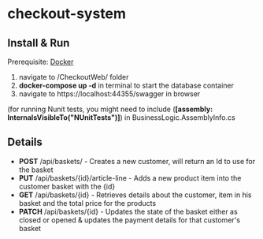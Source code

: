 # checkout-system

## Install & Run
Prerequisite:
[Docker](https://www.docker.com/get-started)

1. navigate to /CheckoutWeb/ folder
2. **docker-compose up -d** in terminal to start the database container
3. navigate to https://localhost:44355/swagger in browser

(for running Nunit tests, you might need to include (**[assembly: InternalsVisibleTo("NUnitTests")]**) in BusinessLogic.AssemblyInfo.cs

## Details

- **POST** /api/baskets/ - Creates a new customer, will return an Id to use for the basket
- **PUT** /api/baskets/{id}/article-line - Adds a new product item into the customer basket with the {id}
- **GET** /api/baskets/{id} - Retrieves details about the customer, item in his basket and the total price for the products
- **PATCH** /api/baskets/{id} - Updates the state of the basket either as closed or opened & updates the payment details for that customer's basket
